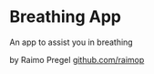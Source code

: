 # Breathing App

An app to assist you in breathing

by Raimo Pregel [github.com/raimop](https://github.com/raimop/)